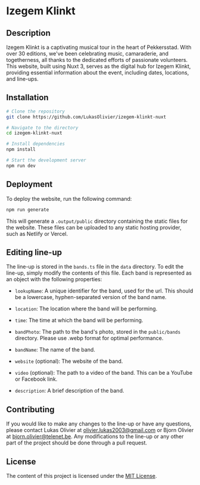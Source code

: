 # Izegem Klinkt

## Description

Izegem Klinkt is a captivating musical tour in the heart of Pekkersstad. With over 30 editions, we've been celebrating music, camaraderie, and togetherness, all thanks to the dedicated efforts of passionate volunteers. This website, built using Nuxt 3, serves as the digital hub for Izegem Klinkt, providing essential information about the event, including dates, locations, and line-ups.

## Installation

```bash
# Clone the repository
git clone https://github.com/LukasOlivier/izegem-klinkt-nuxt

# Navigate to the directory
cd izegem-klinkt-nuxt

# Install dependencies
npm install

# Start the development server
npm run dev
```

## Deployment

To deploy the website, run the following command:

```bash
npm run generate
```

This will generate a `.output/public` directory containing the static files for the website. These files can be uploaded to any static hosting provider, such as Netlify or Vercel.

## Editing line-up

The line-up is stored in the `bands.ts` file in the `data` directory. To edit the line-up, simply modify the contents of this file. Each band is represented as an object with the following properties:

- `lookupName`: A unique identifier for the band, used for the url. This should be a lowercase, hyphen-separated version of the band name.

- `location`: The location where the band will be performing.

- `time`: The time at which the band will be performing.

- `bandPhoto`: The path to the band's photo, stored in the `public/bands` directory. Please use .webp format for optimal performance.

- `bandName`: The name of the band.

- `website` (optional): The website of the band.

- `video` (optional): The path to a video of the band. This can be a YouTube or Facebook link.

- `description`: A brief description of the band.

## Contributing

If you would like to make any changes to the line-up or have any questions, please contact Lukas Olivier at olivier.lukas2003@gmail.com or Bjorn Olivier at bjorn.olivier@telenet.be. Any modifications to the line-up or any other part of the project should be done through a pull request.

## License

The content of this project is licensed under the [MIT License](https://opensource.org/licenses/MIT).
